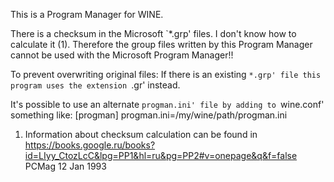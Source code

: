 This is a Program Manager for WINE.

There is a checksum in the Microsoft `*.grp' files. I don't know how
to calculate it (1). Therefore the group files written by this Program Manager
cannot be used with the Microsoft Program Manager!!

To prevent overwriting original files:
If there is an existing `*.grp' file this program uses the extension
`.gr' instead.

It's possible to use an alternate `progman.ini' file by adding to
`wine.conf' something like:
[progman]
progman.ini=/my/wine/path/progman.ini

1) Information about checksum calculation can be found in https://books.google.ru/books?id=LIyy_CtozLcC&lpg=PP1&hl=ru&pg=PP2#v=onepage&q&f=false PCMag 12 Jan 1993

